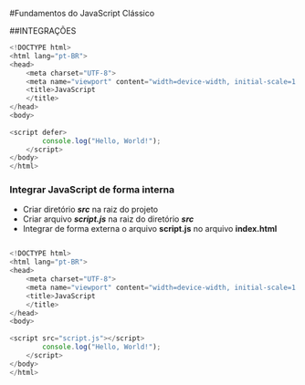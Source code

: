 #Fundamentos do JavaScript Clássico

##INTEGRAÇÕES
~~~ javascript
<!DOCTYPE html>
<html lang="pt-BR">
<head>
    <meta charset="UTF-8">
    <meta name="viewport" content="width=device-width, initial-scale=1.0">
    <title>JavaScript
    </title>
</head>
<body>
    
<script defer>
        console.log("Hello, World!");
    </script>
</body>
</html>
~~~

### Integrar JavaScript de forma interna
- Criar diretório ***src*** na raiz do projeto
- Criar arquivo ***script.js*** na raiz do diretório ***src***
- Integrar de forma externa o arquivo **script.js** no arquivo **index.html**

~~~ javascript

<!DOCTYPE html>
<html lang="pt-BR">
<head>
    <meta charset="UTF-8">
    <meta name="viewport" content="width=device-width, initial-scale=1.0">
    <title>JavaScript
    </title>
</head>
<body>
    
<script src="script.js"></script>
        console.log("Hello, World!");
    </script>
</body>
</html>
~~~
